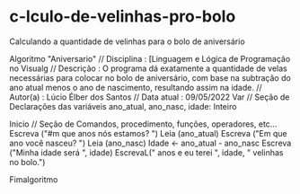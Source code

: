 # c-lculo-de-velinhas-pro-bolo
Calculando a quantidade de velinhas para o bolo de aniversário

Algoritmo "Aniversario"
// Disciplina   : [Linguagem e Lógica de Programação no Visualg
// Descrição   : O programa dá exatamente a quantidade de velas necessárias para colocar no bolo de aniversário, com base na subtração do ano atual menos o 
ano de nascimento, resultando assim na idade.
// Autor(a)    : Lúcio Élber dos Santos
// Data atual  : 09/05/2022
Var
// Seção de Declarações das variáveis 
   ano_atual, ano_nasc, idade: Inteiro


Inicio
// Seção de Comandos, procedimento, funções, operadores, etc...
  Escreva ("#m que anos nós estamos? ")
  Leia (ano_atual)
  Escreva ("Em que ano você nasceu? ")
  Leia (ano_nasc)
  Idade <- ano_atual - ano_nasc
  Escreva ("Minha idade será ", idade)
  EscrevaL(" anos e eu terei ", idade, " velinhas no bolo.")
    

Fimalgoritmo
